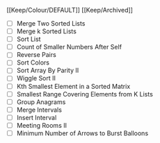 [[Keep/Colour/DEFAULT]] [[Keep/Archived]] 

- [ ] Merge Two Sorted Lists
- [ ] Merge k Sorted Lists
- [ ] Sort List
- [ ] Count of Smaller Numbers After Self
- [ ] Reverse Pairs
- [ ] Sort Colors
- [ ] Sort Array By Parity II
- [ ] Wiggle Sort II
- [ ] Kth Smallest Element in a Sorted Matrix
- [ ] Smallest Range Covering Elements from K Lists
- [ ] Group Anagrams
- [ ] Merge Intervals
- [ ] Insert Interval
- [ ] Meeting Rooms II
- [ ] Minimum Number of Arrows to Burst Balloons
